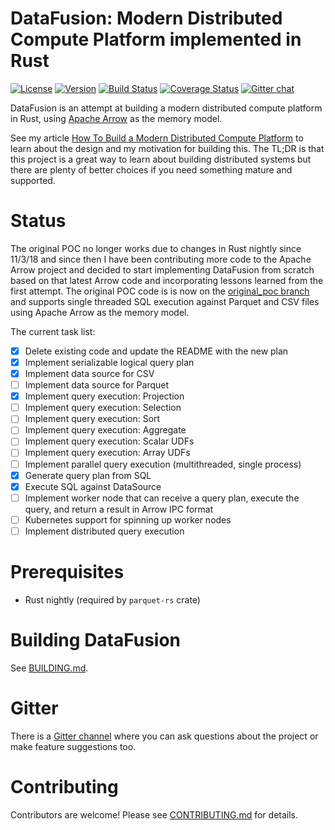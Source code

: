 # DataFusion: Modern Distributed Compute Platform implemented in Rust

[![License](https://img.shields.io/badge/License-Apache%202.0-blue.svg)](https://opensource.org/licenses/Apache-2.0)
[![Version](https://img.shields.io/crates/v/datafusion.svg)](https://crates.io/crates/datafusion)
[![Build Status](https://travis-ci.org/andygrove/datafusion.svg?branch=master)](https://travis-ci.org/andygrove/datafusion)
[![Coverage Status](https://coveralls.io/repos/github/andygrove/datafusion/badge.svg?branch=master)](https://coveralls.io/github/andygrove/datafusion?branch=master)
[![Gitter chat](https://badges.gitter.im/gitterHQ/gitter.png)](https://gitter.im/datafusion-rs)

DataFusion is an attempt at building a modern distributed compute platform in Rust, using [Apache Arrow](https://arrow.apache.org/) as the memory model.

See my article [How To Build a Modern Distributed Compute Platform](https://andygrove.io/how_to_build_a_modern_distributed_compute_platform/) to learn about the design and my motivation for building this. The TL;DR is that this project is a great way to learn about building distributed systems but there are plenty of better choices if you need something mature and supported.

# Status

The original POC no longer works due to changes in Rust nightly since 11/3/18 and since then I have been contributing more code to the Apache Arrow project and decided to start implementing DataFusion from scratch based on that latest Arrow code and incorporating lessons learned from the first attempt. The original POC code is is now on the [original_poc branch](https://github.com/andygrove/datafusion/tree/original_poc) and supports single threaded SQL execution against Parquet and CSV files using Apache Arrow as the memory model.

The current task list:

- [x] Delete existing code and update the README with the new plan
- [x] Implement serializable logical query plan
- [x] Implement data source for CSV
- [ ] Implement data source for Parquet
- [x] Implement query execution: Projection
- [ ] Implement query execution: Selection
- [ ] Implement query execution: Sort
- [ ] Implement query execution: Aggregate
- [ ] Implement query execution: Scalar UDFs
- [ ] Implement query execution: Array UDFs
- [ ] Implement parallel query execution (multithreaded, single process)
- [x] Generate query plan from SQL
- [x] Execute SQL against DataSource
- [ ] Implement worker node that can receive a query plan, execute the query, and return a result in Arrow IPC format
- [ ] Kubernetes support for spinning up worker nodes
- [ ] Implement distributed query execution

# Prerequisites

- Rust nightly (required by `parquet-rs` crate)

# Building DataFusion

See [BUILDING.md](/BUILDING.md).

# Gitter

There is a [Gitter channel](https://gitter.im/datafusion-rs/Lobby) where you can ask questions about the project or make feature suggestions too.

# Contributing

Contributors are welcome! Please see [CONTRIBUTING.md](/CONTRIBUTING.md) for details.


 
